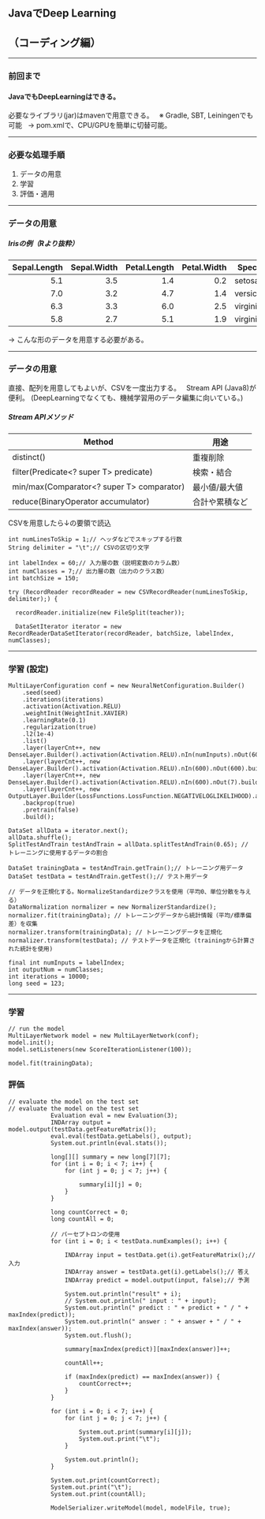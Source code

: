 ## JavaでDeep Learning
## （コーディング編）

---
### 前回まで
#### JavaでもDeepLearningはできる。
必要なライブラリ(jar)はmavenで用意できる。  
※ Gradle, SBT, Leiningenでも可能   
-> pom.xmlで、CPU/GPUを簡単に切替可能。  

---
### 必要な処理手順
1. データの用意
2. 学習
3. 評価・適用

---
### データの用意

##### Irisの例（Rより抜粋）
|Sepal.Length|Sepal.Width|Petal.Length|Petal.Width|Species|
|--:|--:|--:|--:|--|
|5.1|3.5|1.4|0.2|setosa|
|7.0|3.2|4.7|1.4|versicolor|
|6.3|3.3|6.0|2.5|virginica|
|5.8|2.7|5.1|1.9|virginica|

-> こんな形のデータを用意する必要がある。

---
### データの用意
直接、配列を用意してもよいが、CSVを一度出力する。  
Stream API (Java8)が便利。
(DeepLearningでなくても、機械学習用のデータ編集に向いている。)

##### Stream APIメソッド
|Method|用途|
|--|--|
|distinct()|重複削除|
|filter(Predicate<? super T> predicate)|検索・結合|
|min/max(Comparator<? super T> comparator)|最小値/最大値|
|reduce(BinaryOperator<T> accumulator)|合計や累積など|

CSVを用意したら↓の要領で読込
```
int numLinesToSkip = 1;// ヘッダなどでスキップする行数
String delimiter = "\t";// CSVの区切り文字

int labelIndex = 60;// 入力層の数（説明変数のカラム数）
int numClasses = 7;// 出力層の数（出力のクラス数）
int batchSize = 150;

try (RecordReader recordReader = new CSVRecordReader(numLinesToSkip, delimiter);) {

  recordReader.initialize(new FileSplit(teacher));

  DataSetIterator iterator = new RecordReaderDataSetIterator(recordReader, batchSize, labelIndex, numClasses);

```

---
### 学習 (設定)
```
MultiLayerConfiguration conf = new NeuralNetConfiguration.Builder()
    .seed(seed)
    .iterations(iterations)
    .activation(Activation.RELU)
    .weightInit(WeightInit.XAVIER)
    .learningRate(0.1)
    .regularization(true)
    .l2(1e-4)
    .list()
    .layer(layerCnt++, new DenseLayer.Builder().activation(Activation.RELU).nIn(numInputs).nOut(600).build())
    .layer(layerCnt++, new DenseLayer.Builder().activation(Activation.RELU).nIn(600).nOut(600).build())
    .layer(layerCnt++, new DenseLayer.Builder().activation(Activation.RELU).nIn(600).nOut(7).build())
    .layer(layerCnt++, new OutputLayer.Builder(LossFunctions.LossFunction.NEGATIVELOGLIKELIHOOD).activation(Activation.SOFTMAX).nIn(7).nOut(outputNum).build())
    .backprop(true)
    .pretrain(false)
    .build();
```

```
DataSet allData = iterator.next();
allData.shuffle();
SplitTestAndTrain testAndTrain = allData.splitTestAndTrain(0.65); // トレーニングに使用するデータの割合

DataSet trainingData = testAndTrain.getTrain();// トレーニング用データ
DataSet testData = testAndTrain.getTest();// テスト用データ

// データを正規化する。NormalizeStandardizeクラスを使用（平均0、単位分散を与える）
DataNormalization normalizer = new NormalizerStandardize();
normalizer.fit(trainingData); // トレーニングデータから統計情報（平均/標準偏差）を収集
normalizer.transform(trainingData); // トレーニングデータを正規化
normalizer.transform(testData); // テストデータを正規化 (trainingから計算された統計を使用)

final int numInputs = labelIndex;
int outputNum = numClasses;
int iterations = 10000;
long seed = 123;
```

---
### 学習
```
// run the model
MultiLayerNetwork model = new MultiLayerNetwork(conf);
model.init();
model.setListeners(new ScoreIterationListener(100));

model.fit(trainingData);
```

### 評価
```
// evaluate the model on the test set
// evaluate the model on the test set
			Evaluation eval = new Evaluation(3);
			INDArray output = model.output(testData.getFeatureMatrix());
			eval.eval(testData.getLabels(), output);
			System.out.println(eval.stats());

			long[][] summary = new long[7][7];
			for (int i = 0; i < 7; i++) {
				for (int j = 0; j < 7; j++) {

					summary[i][j] = 0;
				}
			}

			long countCorrect = 0;
			long countAll = 0;

			// パーセプトロンの使用
			for (int i = 0; i < testData.numExamples(); i++) {

				INDArray input = testData.get(i).getFeatureMatrix();// 入力
				INDArray answer = testData.get(i).getLabels();// 答え
				INDArray predict = model.output(input, false);// 予測

				System.out.println("result" + i);
				// System.out.println(" input : " + input);
				System.out.println(" predict : " + predict + " / " + maxIndex(predict));
				System.out.println(" answer : " + answer + " / " + maxIndex(answer));
				System.out.flush();

				summary[maxIndex(predict)][maxIndex(answer)]++;

				countAll++;

				if (maxIndex(predict) == maxIndex(answer)) {
					countCorrect++;
				}
			}

			for (int i = 0; i < 7; i++) {
				for (int j = 0; j < 7; j++) {

					System.out.print(summary[i][j]);
					System.out.print("\t");
				}

				System.out.println();
			}

			System.out.print(countCorrect);
			System.out.print("\t");
			System.out.print(countAll);

			ModelSerializer.writeModel(model, modelFile, true);
```
